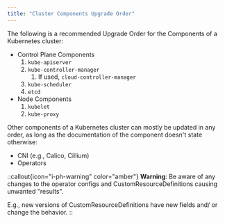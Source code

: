 ```yaml
---
title: "Cluster Components Upgrade Order"
---
```


The following is a recommended Upgrade Order for the Components of a Kubernetes cluster:

* Control Plane Components
    1. `kube-apiserver`
    1. `kube-controller-manager`
        1. If used, `cloud-controller-manager`
    1. `kube-scheduler`
    2. `etcd`
* Node Components
    1. `kubelet`
    1. `kube-proxy`

Other components of a Kubernetes cluster can mostly be updated in any order, as long as the documentation of the component doesn't state otherwise:

* CNI (e.g., Calico, Cillium)
* Operators

::callout{icon="i-ph-warning" color="amber"}
**Warning**:
Be aware of any changes to the operator configs and CustomResourceDefinitions causing unwanted "results".

E.g., new versions of CustomResourceDefinitions have new fields and/ or change the behavior.
::
